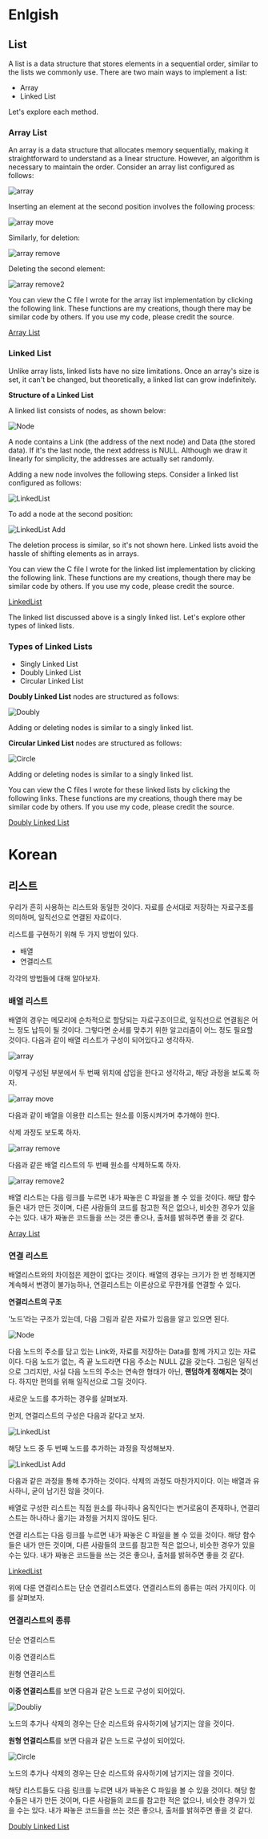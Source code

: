 # Enlgish

## List

A list is a data structure that stores elements in a sequential order, similar to the lists we commonly use. There are two main ways to implement a list:

- Array
- Linked List

Let's explore each method.

### Array List

An array is a data structure that allocates memory sequentially, making it straightforward to understand as a linear structure. However, an algorithm is necessary to maintain the order. Consider an array list configured as follows:

![array](https://i.imgur.com/fBHK3j8.png)

Inserting an element at the second position involves the following process:

![array move](https://i.imgur.com/Kw4by1r.png)

Similarly, for deletion:

![array remove](https://i.imgur.com/jNSazoo.png)

Deleting the second element:

![array remove2](https://i.imgur.com/WJfzjnO.png)

You can view the C file I wrote for the array list implementation by clicking the following link. These functions are my creations, though there may be similar code by others. If you use my code, please credit the source.

[Array List](https://github.com/justinbrianhwang/A-collection-of-data-structures-and-algorithm-functions/tree/main/arraylist)

### Linked List

Unlike array lists, linked lists have no size limitations. Once an array's size is set, it can't be changed, but theoretically, a linked list can grow indefinitely.

**Structure of a Linked List**

A linked list consists of nodes, as shown below:

![Node](https://i.imgur.com/4MFeYtq.png)

A node contains a Link (the address of the next node) and Data (the stored data). If it's the last node, the next address is NULL. Although we draw it linearly for simplicity, the addresses are actually set randomly. 

Adding a new node involves the following steps. Consider a linked list configured as follows:

![LinkedList](https://i.imgur.com/EUNvMIG.png)

To add a node at the second position:

![LinkedList Add](https://i.imgur.com/3MVrtbF.png)

The deletion process is similar, so it's not shown here. Linked lists avoid the hassle of shifting elements as in arrays.

You can view the C file I wrote for the linked list implementation by clicking the following link. These functions are my creations, though there may be similar code by others. If you use my code, please credit the source.

[LinkedList](https://github.com/justinbrianhwang/A-collection-of-data-structures-and-algorithm-functions/tree/main/linked%20list)

The linked list discussed above is a singly linked list. Let's explore other types of linked lists.

### Types of Linked Lists

- Singly Linked List
- Doubly Linked List
- Circular Linked List

**Doubly Linked List** nodes are structured as follows:

![Doubly](https://i.imgur.com/CEkreJc.png)

Adding or deleting nodes is similar to a singly linked list.

**Circular Linked List** nodes are structured as follows:

![Circle](https://i.imgur.com/x7SDsbz.png)

Adding or deleting nodes is similar to a singly linked list.

You can view the C files I wrote for these linked lists by clicking the following links. These functions are my creations, though there may be similar code by others. If you use my code, please credit the source.

[Doubly Linked List](https://github.com/justinbrianhwang/A-collection-of-data-structures-and-algorithm-functions/tree/main/Doubly%20LinkedList)



# Korean

## 리스트

우리가 흔히 사용하는 리스트와 동일한 것이다. 자료를 순서대로 저장하는 자료구조를 의미하며, 일직선으로 연결된 자료이다.

리스트를 구현하기 위해 두 가지 방법이 있다.

- 배열
- 연결리스트

각각의 방법들에 대해 알아보자.

### 배열 리스트

배열의 경우는 메모리에 순차적으로 할당되는 자료구조이므로, 일직선으로 연결됨은 어느 정도 납득이 될 것이다. 그렇다면 순서를 맞추기 위한 알고리즘이 어느 정도 필요할 것이다. 다음과 같이 배열 리스트가 구성이 되어있다고 생각하자.

![array](https://i.imgur.com/fBHK3j8.png)

이렇게 구성된 부분에서 두 번째 위치에 삽입을 한다고 생각하고, 해당 과정을 보도록 하자.

![array move](https://i.imgur.com/Kw4by1r.png)

다음과 같이 배열을 이용한 리스트는 원소를 이동시켜가며 추가해야 한다.

삭제 과정도 보도록 하자.

![array remove](https://i.imgur.com/jNSazoo.png)

다음과 같은 배열 리스트의 두 번째 원소를 삭제하도록 하자.

![array remove2](https://i.imgur.com/WJfzjnO.png)

배열 리스트는 다음 링크를 누르면 내가 짜놓은 C 파일을 볼 수 있을 것이다. 해당 함수들은 내가 만든 것이며, 다른 사람들의 코드를 참고한 적은 없으나, 비슷한 경우가 있을 수는 있다. 내가 짜놓은 코드들을 쓰는 것은 좋으나, 출처를 밝혀주면 좋을 것 같다.

[Array List](https://github.com/justinbrianhwang/A-collection-of-data-structures-and-algorithm-functions/tree/main/arraylist)

### 연결 리스트

배열리스트와의 차이점은 제한이 없다는 것이다. 배열의 경우는 크기가 한 번 정해지면 계속해서 변경이 불가능하나, 연결리스트는 이론상으로 무한개를 연결할 수 있다.

**연결리스트의 구조**

‘노드’라는 구조가 있는데, 다음 그림과 같은 자료가 있음을 알고 있으면 된다.

![Node](https://i.imgur.com/4MFeYtq.png)

다음 노드의 주소를 담고 있는 Link와, 자료를 저장하는 Data를 함께 가지고 있는 자료이다. 다음 노드가 없는, 즉 끝 노드라면 다음 주소는 NULL 값을 갖는다. 그림은 일직선으로 그리지만, 사실 다음 노드의 주소는 연속한 형태가 아닌, **랜덤하게 정해지는 것**이다. 하지만 편의를 위해 일직선으로 그릴 것이다.

새로운 노드를 추가하는 경우를 살펴보자.

먼저, 연결리스트의 구성은 다음과 같다고 보자.

![LinkedList](https://i.imgur.com/EUNvMIG.png)

해당 노드 중 두 번째 노드를 추가하는 과정을 작성해보자.

![LinkedList Add](https://i.imgur.com/3MVrtbF.png)

다음과 같은 과정을 통해 추가하는 것이다. 삭제의 과정도 마찬가지이다. 이는 배열과 유사하니, 굳이 남기진 않을 것이다.

배열로 구성한 리스트는 직접 원소를 하나하나 움직인다는 번거로움이 존재하나, 연결리스트는 하나하나 옮기는 과정을 거치지 않아도 된다.

연결 리스트는 다음 링크를 누르면 내가 짜놓은 C 파일을 볼 수 있을 것이다. 해당 함수들은 내가 만든 것이며, 다른 사람들의 코드를 참고한 적은 없으나, 비슷한 경우가 있을 수는 있다. 내가 짜놓은 코드들을 쓰는 것은 좋으나, 출처를 밝혀주면 좋을 것 같다.

[LinkedList](https://github.com/justinbrianhwang/A-collection-of-data-structures-and-algorithm-functions/tree/main/linked%20list)

위에 다룬 연결리스트는 단순 연결리스트였다. 연결리스트의 종류는 여러 가지이다. 이를 살펴보자.

### 연결리스트의 종류

단순 연결리스트

이중 연결리스트

원형 연결리스트

**이중 연결리스트**를 보면 다음과 같은 노드로 구성이 되어있다.

![Doubliy](https://i.imgur.com/CEkreJc.png)

노드의 추가나 삭제의 경우는 단순 리스트와 유사하기에 남기지는 않을 것이다.

**원형 연결리스트**를 보면 다음과 같은 노드로 구성이 되어있다.

![Circle](https://i.imgur.com/x7SDsbz.png)

노드의 추가나 삭제의 경우는 단순 리스트와 유사하기에 남기지는 않을 것이다.

해당 리스트들도 다음 링크를 누르면 내가 짜놓은 C 파일을 볼 수 있을 것이다. 해당 함수들은 내가 만든 것이며, 다른 사람들의 코드를 참고한 적은 없으나, 비슷한 경우가 있을 수는 있다. 내가 짜놓은 코드들을 쓰는 것은 좋으나, 출처를 밝혀주면 좋을 것 같다.

[Doubly Linked List](https://github.com/justinbrianhwang/A-collection-of-data-structures-and-algorithm-functions/tree/main/Doubly%20LinkedList)




